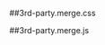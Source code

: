 ##3rd-party.merge.css
    <link rel="stylesheet" href="/3rd-party/porto/vendor/owl.carousel/assets/owl.carousel.min.css">
    <link rel="stylesheet" href="/3rd-party/porto/vendor/owl.carousel/assets/owl.theme.default.min.css">
    <link rel="stylesheet" href="/3rd-party/porto-admin/vendor/pnotify/pnotify.custom.css"/>
    <!-- Theme CSS -->
    <link rel="stylesheet" href="/3rd-party/porto/css/theme.css">
    <link rel="stylesheet" href="/3rd-party/porto/css/theme-elements.css">
    <!-- Skin CSS -->
    <link rel="stylesheet" href="/3rd-party/porto/css/skins/skin-real-estate.css">
    <!-- Theme Custom CSS -->
    <link rel="stylesheet" href="/3rd-party/porto/css/real-estate.css">

##3rd-party.merge.js
    <script src="/3rd-party/porto/vendor/common/common.min.js"></script>
    <script src="/3rd-party/porto/vendor/jquery.validation/jquery.validation.min.js"></script>
    <script src="/3rd-party/porto/vendor/owl.carousel/owl.carousel.min.js"></script>
    <script src="/3rd-party/porto-admin/vendor/pnotify/pnotify.custom.js"></script>
    <!-- Theme Base, Components and Settings -->
    <script src="/3rd-party/porto/js/theme.js"></script>
    <!-- Theme Initialization Files -->
    <script src="/3rd-party/porto/js/theme.init.js"></script>
    <!-- Theme Custom -->
    <script src="/3rd-party/porto/js/real-estate.js"></script>